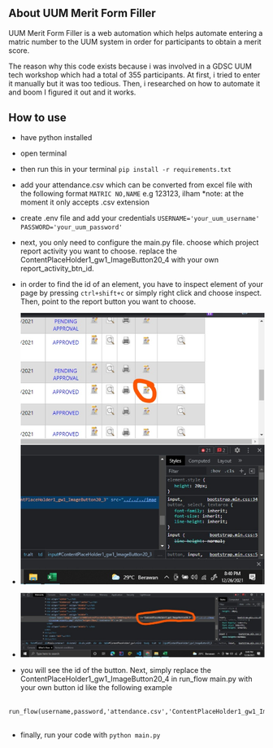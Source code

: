 ## About UUM Merit Form Filler
UUM Merit Form Filler is a web automation which helps automate entering a matric number to the UUM system in order for participants to obtain a merit score.

The reason why this code exists because i was involved in a GDSC UUM tech workshop which had a total of 355 participants. At first, i tried to enter it manually but it was too tedious. Then, i researched on how to automate it and boom I figured it out and it works.

## How to use

- have python installed
- open terminal
- then run this in your terminal `pip install -r requirements.txt`
- add your attendance.csv which can be converted from excel file with the following format `MATRIC NO,NAME` e.g 123123, ilham *note: at the moment it only accepts .csv extension
- create .env file and add your credentials `USERNAME='your_uum_username' PASSWORD='your_uum_password'`
- next, you only need to configure the main.py file. choose which project report activity you want to choose. replace the ContentPlaceHolder1_gw1_ImageButton20_4 with your own report_activity_btn_id.

- in order to find the id of an element, you have to inspect element of your page by pressing `ctrl+shift+c` or simply right click and choose inspect. Then, point to the report button you want to choose.


- ![report button](./images/button.jpg)
- ![report activity button id](./images/report_activity_btn_id.jpg)
- you will see the id of the button. Next, simply replace the ContentPlaceHolder1_gw1_ImageButton20_4 in run_flow main.py with your own button id like the following example
```
    run_flow(username,password,'attendance.csv','ContentPlaceHolder1_gw1_ImageButton20_4')


```

- finally, run your code with `python main.py`
